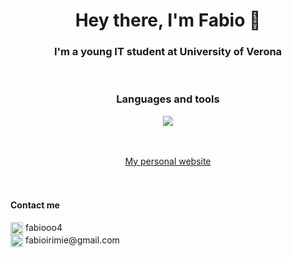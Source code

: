 <h1 align='center'>Hey there, I'm Fabio 👋</h1>
<h3 align='center'>I'm a young IT student at University of Verona</h3>
<br>

<h3 align='center'>Languages and tools</h3>

<p align="center">
  <a href="https://fabioirimie.me">
    <img src="https://skillicons.dev/icons?i=neovim,rust,c,cpp,html,css,js,svelte,python,java,nodejs,php,mysql,flutter" />
  </a>
</p>
<br>
<br>

<div align=center>
  <a href="https://fabiooo4.github.io/">My personal website</a>
</div>

<br>
<br>
<h4 align='left'>Contact me</h4>
<div>
  <div align='justify'>
    <a href="https://discordapp.com/users/189412182067249155"><img align='center' width="20px" src="https://skillicons.dev/icons?i=discord" /></a>  fabiooo4
  </div>

  <div align='justify'>
    <a href="mailto:fabioirimie@gmail.com"><img align='center' width="20px" src="https://skillicons.dev/icons?i=gmail" /></a>  fabioirimie@gmail.com
  </div>
</div>
